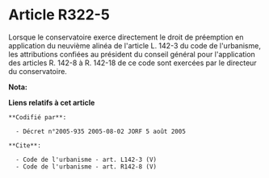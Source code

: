 # Article R322-5

Lorsque le conservatoire exerce directement le droit de préemption en application du neuvième alinéa de l'article L. 142-3 du
code de l'urbanisme, les attributions confiées au président du conseil général pour l'application des articles R. 142-8 à R.
142-18 de ce code sont exercées par le directeur du conservatoire.

**Nota:**



**Liens relatifs à cet article**

	**Codifié par**:

	  - Décret n°2005-935 2005-08-02 JORF 5 août 2005

	**Cite**:

	  - Code de l'urbanisme - art. L142-3 (V)
	  - Code de l'urbanisme - art. R142-8 (V)
